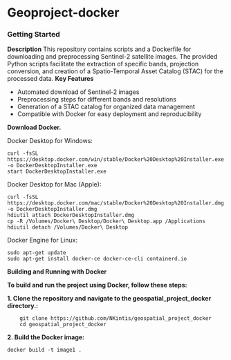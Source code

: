 # Geoproject-docker
### Getting Started
**Description**
This repository contains scripts and a Dockerfile for downloading and preprocessing Sentinel-2 satellite images. The provided Python scripts facilitate the extraction of specific bands, projection conversion, and creation of a Spatio-Temporal Asset Catalog (STAC) for the processed data.
**Key Features**
* Automated download of Sentinel-2 images
* Preprocessing steps for different bands and resolutions
* Generation of a STAC catalog for organized data management
* Compatible with Docker for easy deployment and reproducibility

**Download Docker.**

Docker Desktop for Windows:
```shell
curl -fsSL https://desktop.docker.com/win/stable/Docker%20Desktop%20Installer.exe -o DockerDesktopInstaller.exe
start DockerDesktopInstaller.exe
```

Docker Desktop for Mac (Apple):
```shell
curl -fsSL https://desktop.docker.com/mac/stable/Docker%20Desktop%20Installer.dmg -o DockerDesktopInstaller.dmg
hdiutil attach DockerDesktopInstaller.dmg
cp -R /Volumes/Docker\ Desktop/Docker\ Desktop.app /Applications
hdiutil detach /Volumes/Docker\ Desktop
```

Docker Engine for Linux:
```shell
sudo apt-get update
sudo apt-get install docker-ce docker-ce-cli containerd.io
```
**Building and Running with Docker**

**To build and run the project using Docker, follow these steps:**

**1. Clone the repository and navigate to the geospatial_project_docker directory.:**
```shell
	git clone https://github.com/NKintis/geospatial_project_docker
	cd geospatial_project_docker
```

**2. Build the Docker image:**
```shell
docker build -t image1 .
```
